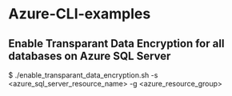 # Azure-CLI-examples

## Enable Transparant Data Encryption for all databases on Azure SQL Server

$ ./enable_transparant_data_encryption.sh -s <azure_sql_server_resource_name> -g <azure_resource_group>
